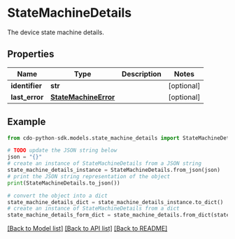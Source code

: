 # StateMachineDetails

The device state machine details.

## Properties

Name | Type | Description | Notes
------------ | ------------- | ------------- | -------------
**identifier** | **str** |  | [optional] 
**last_error** | [**StateMachineError**](StateMachineError.md) |  | [optional] 

## Example

```python
from cdo-python-sdk.models.state_machine_details import StateMachineDetails

# TODO update the JSON string below
json = "{}"
# create an instance of StateMachineDetails from a JSON string
state_machine_details_instance = StateMachineDetails.from_json(json)
# print the JSON string representation of the object
print(StateMachineDetails.to_json())

# convert the object into a dict
state_machine_details_dict = state_machine_details_instance.to_dict()
# create an instance of StateMachineDetails from a dict
state_machine_details_form_dict = state_machine_details.from_dict(state_machine_details_dict)
```
[[Back to Model list]](../README.md#documentation-for-models) [[Back to API list]](../README.md#documentation-for-api-endpoints) [[Back to README]](../README.md)


